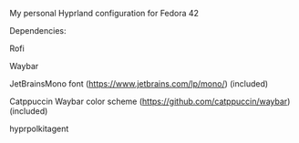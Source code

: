 My personal Hyprland configuration for Fedora 42

Dependencies:

Rofi

Waybar

JetBrainsMono font (https://www.jetbrains.com/lp/mono/) (included)

Catppuccin Waybar color scheme (https://github.com/catppuccin/waybar) (included)

hyprpolkitagent
